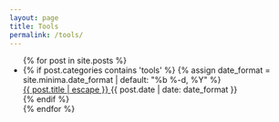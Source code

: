 ```yaml
---
layout: page
title: Tools
permalink: /tools/
---
```


<ul class="post-list">
  {% for post in site.posts %}
  <li>
    {% if post.categories contains 'tools' %}
    {% assign date_format = site.minima.date_format | default: "%b %-d, %Y" %}
    <div>
      <a class="post-link" href="{{ post.url | relative_url }}">
        {{ post.title | escape }}
      </a>
      <span class="post-meta"> {{ post.date | date: date_format }}</span>
    </div>
    {% endif %}
  </li>
  {% endfor %}
</ul>
